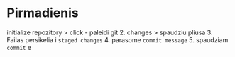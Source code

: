 # Pirmadienis
initialize repozitory > click
    - paleidi git
2. changes > spaudziu pliusa
3. Failas persikelia i `staged changes`
4. parasome `commit message`
5. spaudziam `commit`
e
